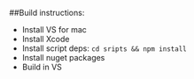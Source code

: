 ##Build instructions:
- Install VS for mac
- Install Xcode
- Install script deps: `cd sripts && npm install`
- Install nuget packages
- Build in VS